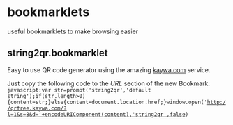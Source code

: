 # bookmarklets
useful bookmarklets to make browsing easier

## string2qr.bookmarklet
Easy to use QR code generator using the amazing [kaywa.com](http://qrfree.kaywa.com) service.

Just copy the following code to the *URL* section of the new Bookmark:
<code>javascript:var str=prompt('string2qr','default string');if(str.length>0){content=str;}else{content=document.location.href;}window.open('http://qrfree.kaywa.com/?l=1&s=8&d='+encodeURIComponent(content),'string2qr',false)</code>
